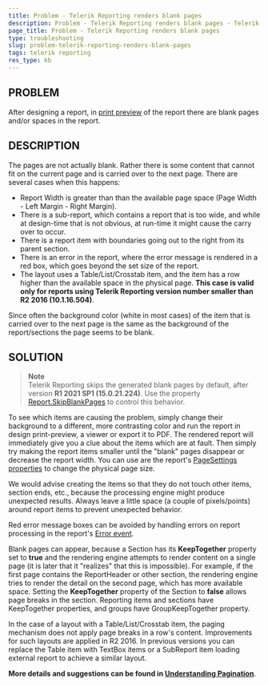 ```yaml
---
title: Problem - Telerik Reporting renders blank pages
description: Problem - Telerik Reporting renders blank pages - Telerik Reporting - KB. Skip blank pages property.
page_title: Problem - Telerik Reporting renders blank pages
type: troubleshooting
slug: problem-telerik-reporting-renders-blank-pages
tags: telerik reporting
res_type: kb
---
```


## PROBLEM

After designing a report, in <a href="/report-viewers-interactive-print-view" target="_blank">print preview</a> of the report there are blank pages and/or spaces in the report.

## DESCRIPTION

The pages are not actually blank. Rather there is some content that cannot fit on the current page and is carried over to the next page. There are several cases when this happens:

* Report Width is greater than than the available page space (Page Width - Left Margin - Right Margin).
* There is a sub-report, which contains a report that is too wide, and while at design-time that is not obvious, at run-time it might cause the carry over to occur.
* There is a report item with boundaries going out to the right from its parent section.
* There is an error in the report, where the error message is rendered in a red box, which goes beyond the set size of the report.
* The layout uses a Table/List/Crosstab item, and the item has a row higher than the available space in the physical page. **This case is valid only for reports using Telerik Reporting version number smaller than R2 2016 (10.1.16.504)**.

Since often the background color (white in most cases) of the item that is carried over to the next page is the same as the background of the report/sections the page seems to be blank.

## SOLUTION

> **Note**
> <br>
> Telerik Reporting skips the generated blank pages by default, after version **R1 2021 SP1 (15.0.21.224)**. Use the property <a href="/p-telerik-reporting-report-skipblankpages" target="_blank">Report.SkipBlankPages</a> to control this behavior.

To see which items are causing the problem, simply change their background to a different, more contrasting color and run the report in design print-preview, a viewer or export it to PDF. The rendered report will immediately give you a clue about the items which are at fault. Then simply try making the report items smaller until the "blank" pages disappear or decrease the report width. You can use are the report's <a href="/t-telerik-reporting-drawing-pagesettings#properties" target="_blank">PageSettings properties</a> to change the physical page size.

We would advise creating the items so that they do not touch other items, section ends, etc., because the processing engine might produce unexpected results. Always leave a little space (a couple of pixels/points) around report items to prevent unexpected behavior.

Red error message boxes can be avoided by handling errors on report processing in the report's <a href="/events-t-telerik-reporting-report" target="_blank">Error event</a>.

Blank pages can appear, because a Section has its **KeepTogether** property set to **true** and the rendering engine attempts to render content on a single page (it is later that it "realizes" that this is impossible).
For example, if the first page contains the ReportHeader or other section, the rendering engine tries to render the detail on the second page, which has more available space.
Setting the **KeepTogether** property of the Section to **false** allows page breaks in the section. Reporting items and sections have KeepTogether properties, and groups have GroupKeepTogether property.

In the case of a layout with a Table/List/Crosstab item, the paging mechanism does not apply page breaks in a row's content. Improvements for such layouts are applied in R2 2016. In previous versions you can replace the Table item with TextBox items or a SubReport item loading external report to achieve a similar layout.

**More details and suggestions can be found in <a href="/designing-reports-page-layout-rendering-understanding-pagination" target="_blank">Understanding Pagination</a>**.